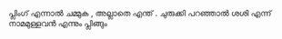 പ്ലിംഗ്  എന്നാൽ ചമ്മുക , അല്ലാതെ  എന്ത് . ചുരുക്കി പറഞ്ഞാൽ ശശി എന്ന് നാമമുള്ളവൻ എന്നും പ്ലിങ്ങും 



